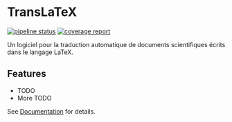 # TransLaTeX

[![pipeline status](https://gitlab.math.unistra.fr/cassandre/translatex/badges/main/pipeline.svg)](https://gitlab.math.unistra.fr/cassandre/translatex/-/commits/main)
[![coverage report](https://gitlab.math.unistra.fr/cassandre/translatex/badges/main/coverage.svg)](https://cassandre.pages.math.unistra.fr/translatex/coverage)

Un logiciel pour la traduction automatique de documents scientifiques écrits dans le langage LaTeX.

## Features

* TODO
* More TODO

See [Documentation](https://cassandre.pages.math.unistra.fr/translatex) for details.
